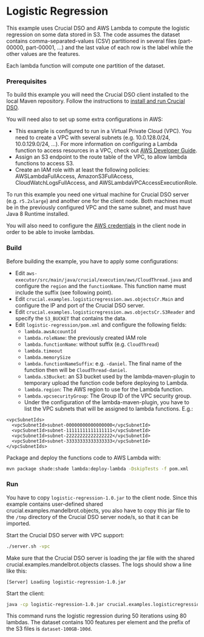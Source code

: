 # Logistic Regression

This example uses Crucial DSO and AWS Lambda to compute the logistic regression on some data stored in S3. The code assumes the dataset contains comma-separated-values (CSV) partitioned in several files (part-00000, part-00001, ...) and the last value of each row is the label while the other values are the features.

Each lambda function will compute one partition of the dataset.

### Prerequisites

To build this example you will need the Crucial DSO client installed to the local Maven repository. 
Follow the instructions to [install and run Crucial DSO](https://github.com/danielBCN/crucial-dso#usage).

You will need also to set up some extra configurations in AWS:
* This example is configured to run in a Virtual Private Cloud (VPC). You need to create a VPC with several subnets (e.g. 10.0.128.0/24, 10.0.129.0/24, ...). For more information on configuring a Lambda function to access resources in a VPC, check out [AWS Developer Guide](https://docs.aws.amazon.com/lambda/latest/dg/configuration-vpc.html).
* Assign an S3 endpoint to the route table of the VPC, to allow lambda functions to access S3.
* Create an IAM role with at least the following policies: AWSLambdaFullAccess, AmazonS3FullAccess, CloudWatchLogsFullAccess, and AWSLambdaVPCAccessExecutionRole.

To run this example you need one virtual machine for Crucial DSO server (e.g. `r5.2xlarge`) and another one for the client node. Both machines must be in the previously configured VPC and the same subnet, and must have Java 8 Runtime installed.

You will also need to configure the [AWS credentials](https://docs.aws.amazon.com/cli/latest/userguide/cli-configure-files.html) in the client node in order to be able to invoke lambdas.

### Build  

Before building the example, you have to apply some configurations:
* Edit `aws-executor/src/main/java/crucial/execution/aws/CloudThread.java` and configure the `region` and the `functionName`. This function name must include the suffix (see following point).
* Edit `crucial.examples.logisticregression.aws.objectsCr.Main` and configure the IP and port of the Crucial DSO server.
* Edit `crucial.examples.logisticregression.aws.objectsCr.S3Reader` and specify the `S3_BUCKET` that contains the data.  
* Edit `logistic-regression/pom.xml` and configure the following fields:
  * `lambda.awsAccountId`
  * `lambda.roleName`: the previously created IAM role
  * `lambda.functionName`: without suffix (e.g. `CloudThread`)
  * `lambda.timeout`
  * `lambda.memorySize`
  * `lambda.functionNameSuffix`: e.g. `-daniel`. The final name of the function then will be `CloudThread-daniel`.
  * `lambda.s3Bucket`: an S3 bucket used by the lambda-maven-plugin to temporary upload the function code before deploying to Lambda.
  * `lambda.region`:  The AWS region to use for the Lambda function.
  * `lambda.vpcsecurityGroup`: The Group ID of the VPC security group.
  * Under the configuration of the lambda-maven-plugin, you have to list the VPC subnets that will be assigned to lambda functions. E.g.:
    
```
<vpcSubnetIds>
  <vpcSubnetId>subnet-00000000000000000</vpcSubnetId>
  <vpcSubnetId>subnet-11111111111111111</vpcSubnetId>
  <vpcSubnetId>subnet-22222222222222222</vpcSubnetId>
  <vpcSubnetId>subnet-33333333333333333</vpcSubnetId>
</vpcSubnetIds>
```

Package and deploy the functions code to AWS Lambda with:

```bash
mvn package shade:shade lambda:deploy-lambda -DskipTests -f pom.xml
```

### Run

You have to copy `logistic-regression-1.0.jar` to the client node. 
Since this example contains user-defined shared crucial.examples.mandelbrot.objects, you also have to copy this jar file to the `/tmp` directory of the Crucial DSO server node/s, so that it can be imported.

Start the Crucial DSO server with VPC support:

```bash
./server.sh -vpc
```

Make sure that the Crucial DSO server is loading the jar file with the shared crucial.examples.mandelbrot.objects classes. The logs should show a line like this:

```
[Server] Loading logistic-regression-1.0.jar
```

Start the client:

```bash
java -cp logistic-regression-1.0.jar crucial.examples.logisticregression.aws.objectsCr.Main 50 80 100 dataset-100GB-100d
```

This command runs the logistic regression during 50 iterations using 80 lambdas. The dataset contains 100 features per element and the prefix of the S3 files is `dataset-100GB-100d`.
